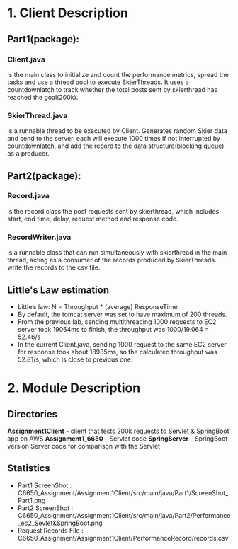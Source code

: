 # 1. Client Description 
## Part1(package):
### Client.java
is the main class to initialize and count the performance metrics, spread the tasks and use a thread pool to execute SkierThreads. It uses a countdownlatch to track whether the total posts sent by skierthread has reached the goal(200k). 
### SkierThread.java
is a runnable thread to be executed by Client. Generates random Skier data and send to the server. each will execute 1000 times if not interrupted by countdownlatch, and add the record to the data structure(blocking queue) as a producer. 

## Part2(package):
### Record.java
is the record class the post requests sent by skierthread, which includes start, end time, delay, request method and response code.
### RecordWriter.java
is a runnable class that can run simultaneously with skierthread in the main thread, acting as a consumer of the records produced by SkierThreads. write the records to the csv file. 

## Little's Law estimation
- Little’s law: N = Throughput * (average) ResponseTime 
- By default, the tomcat server was set to have maximum of 200 threads. 
- From the previous lab, sending multithreading 1000 requests to EC2 server took 19064ms to finish, the throughput was 1000/19.064 = 52.46/s
- In the current Client.java, sending 1000 request to the same EC2 server for response took about 18935ms, so the calculated throughput was 52.81/s, which is close to previous one.

# 2. Module Description
## Directories
**Assignment1Client** - client that tests 200k requests to Servlet & SpringBoot app on AWS
**Assignment1_6650** - Servlet code
**SpringServer** - SpringBoot version Server code for comparison with the Servlet

## Statistics
- Part1 ScreenShot : C6650_Assignment/Assignment1Client/src/main/java/Part1/ScreenShot_Part1.png
- Part2 ScreenShot : C6650_Assignment/Assignment1Client/src/main/java/Part2/Performance_ec2_Sevlet&SpringBoot.png
- Request Records File : C6650_Assignment/Assignment1Client/PerformanceRecord/records.csv
